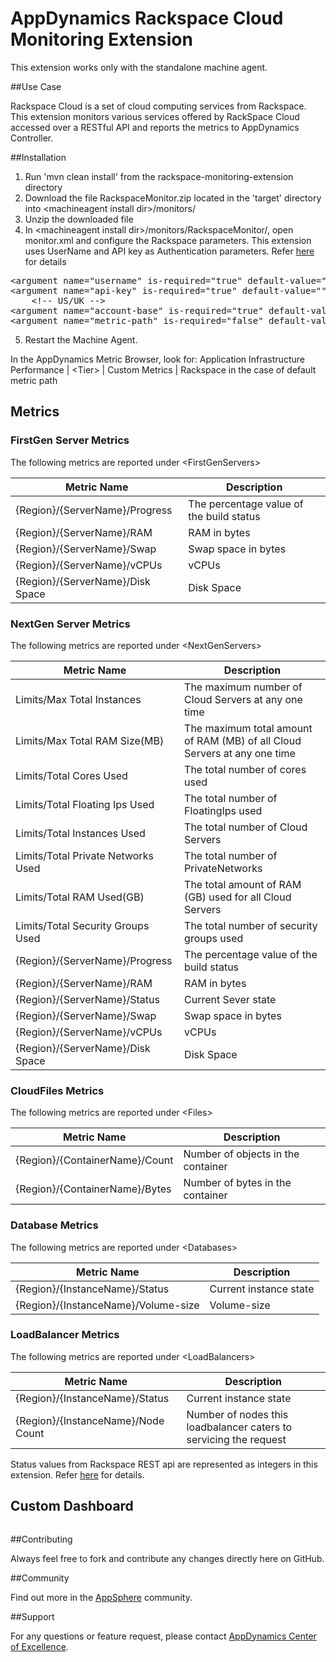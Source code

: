 # AppDynamics Rackspace Cloud Monitoring Extension

This extension works only with the standalone machine agent.

##Use Case

Rackspace Cloud is a set of cloud computing services from Rackspace. This extension monitors various services offered by RackSpace Cloud accessed over a RESTful API and reports the metrics to AppDynamics Controller.


##Installation

1. Run 'mvn clean install' from the rackspace-monitoring-extension directory
2. Download the file RackspaceMonitor.zip located in the 'target' directory into \<machineagent install dir\>/monitors/
3. Unzip the downloaded file
4. In \<machineagent install dir\>/monitors/RackspaceMonitor/, open monitor.xml and configure the Rackspace parameters. This extension uses UserName and API key as Authentication parameters. Refer [here](http://docs.rackspace.com/auth/api/v2.0/auth-client-devguide/content/QuickStart-000.html) for details 
<pre>
&lt;argument name="username" is-required="true" default-value="" /&gt;
&lt;argument name="api-key" is-required="true" default-value="" /&gt;
	&lt;!-- US/UK --&gt;
&lt;argument name="account-base" is-required="true" default-value="US" /&gt;
&lt;argument name="metric-path" is-required="false" default-value="" /&gt;
</pre>
5. Restart the Machine Agent.

In the AppDynamics Metric Browser, look for: Application Infrastructure Performance  | \<Tier\> | Custom Metrics | Rackspace in the case of default metric path


## Metrics

### FirstGen Server Metrics
The following metrics are reported under \<FirstGenServers\>

| Metric Name 			| Description |
|-------------------------------|-------------|
|{Region}/{ServerName}/Progress	| The percentage value of the build status|
|{Region}/{ServerName}/RAM	| RAM in bytes|
|{Region}/{ServerName}/Swap	| Swap space in bytes|
|{Region}/{ServerName}/vCPUs	| vCPUs|
|{Region}/{ServerName}/Disk Space| Disk Space|

### NextGen Server Metrics
The following metrics are reported under \<NextGenServers\>

| Metric Name 			| Description |
|-------------------------------|-------------|
|Limits/Max Total Instances	| The maximum number of Cloud Servers at any one time|
|Limits/Max Total RAM Size(MB)	| The maximum total amount of RAM (MB) of all Cloud Servers at any one time|
|Limits/Total Cores Used		| The total number of cores used|
|Limits/Total Floating Ips Used	| The total number of FloatingIps used|
|Limits/Total Instances Used	| The total number of Cloud Servers|
|Limits/Total Private Networks Used| The total number of PrivateNetworks|
|Limits/Total RAM Used(GB)	| The total amount of RAM (GB) used for all Cloud Servers|
|Limits/Total Security Groups Used	| The total number of security groups used|
|{Region}/{ServerName}/Progress	| The percentage value of the build status|
|{Region}/{ServerName}/RAM	| RAM in bytes|
|{Region}/{ServerName}/Status	|Current Sever state|
|{Region}/{ServerName}/Swap	| Swap space in bytes|
|{Region}/{ServerName}/vCPUs	|vCPUs |
|{Region}/{ServerName}/Disk Space	| Disk Space|

### CloudFiles Metrics
The following metrics are reported under \<Files\>

| Metric Name 			| Description |
|-------------------------------|-------------|
|{Region}/{ContainerName}/Count	| Number of objects in the container|
|{Region}/{ContainerName}/Bytes	| Number of bytes in the container|

### Database Metrics
The following metrics are reported under \<Databases\>

| Metric Name 			| Description |
|-------------------------------|-------------|
|{Region}/{InstanceName}/Status	| Current instance state|
|{Region}/{InstanceName}/Volume-size|Volume-size |

### LoadBalancer Metrics
The following metrics are reported under \<LoadBalancers\>

| Metric Name 			| Description |
|-------------------------------|-------------|
|{Region}/{InstanceName}/Status	| Current instance state|
|{Region}/{InstanceName}/Node Count| Number of nodes this loadbalancer caters to servicing the request|

Status values from Rackspace REST api are represented as integers in this extension. Refer [here](https://github.com/Appdynamics/rackspace-monitoring-extension/blob/master/StatusDescription) for details.

## Custom Dashboard
![]()

##Contributing

Always feel free to fork and contribute any changes directly here on GitHub.

##Community

Find out more in the [AppSphere]() community.

##Support

For any questions or feature request, please contact [AppDynamics Center of Excellence](mailto:help@appdynamics.com).


